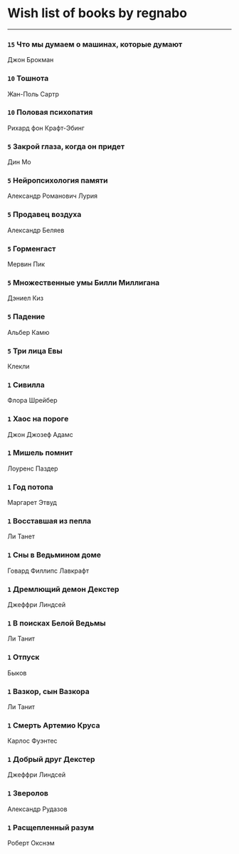 # Wish list of books by regnabo
---

### `15` Что мы думаем о машинах, которые думают
Джон Брокман

### `10` Тошнота
Жан-Поль Сартр

### `10` Половая психопатия
Рихард фон Крафт-Эбинг

### `5` Закрой глаза, когда он придет
Дин Мо

### `5` Нейропсихология памяти
Александр Романович Лурия

### `5` Продавец воздуха
Александр Беляев

### `5` Горменгаст
Мервин Пик

### `5` Множественные умы Билли Миллигана
Дэниел Киз

### `5` Падение
Альбер Камю

### `5` Три лица Евы
Клекли

### `1` Сивилла
Флора Шрейбер

### `1` Хаос на пороге
Джон Джозеф Адамс

### `1` Мишель помнит
Лоуренс Паздер

### `1` Год потопа
Маргарет Этвуд

### `1` Восставшая из пепла
Ли Танет

### `1` Сны в Ведьмином доме
Говард Филлипс Лавкрафт

### `1` Дремлющий демон Декстер
Джеффри Линдсей

### `1` В поисках Белой Ведьмы
Ли Танит

### `1` Отпуск
Быков

### `1` Вазкор, сын Вазкора
Ли Танит

### `1` Смерть Артемио Круса
Карлос Фуэнтес

### `1` Добрый друг Декстер
Джеффри Линдсей

### `1` Зверолов
Александр Рудазов

### `1` Расщепленный разум
Роберт Окснэм

